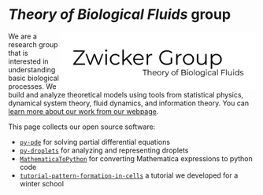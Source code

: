 # *Theory of Biological Fluids* group

[<img src="Zwicker-Group-Logo_1000.png" width="400em" align="right" />](www.zwickergroup.org)

We are a research group that is interested in understanding basic biological processes. We build and analyze theoretical models using tools from statistical physics, dynamical system theory, fluid dynamics, and information theory. You can [learn more about our work from our webpage](www.zwickergroup.org).


This page collects our open source software:
* [`py-pde`](https://github.com/zwicker-group/py-pde) for solving partial differential equations
* [`py-droplets`](https://github.com/zwicker-group/py-droplets) for analyzing and representing droplets
* [`MathematicaToPython`](https://github.com/zwicker-group/MathematicaToPython) for converting Mathematica expressions to python code
* [`tutorial-pattern-formation-in-cells`](https://github.com/zwicker-group/tutorial-pattern-formation-in-cells) a tutorial we developed for a winter school
